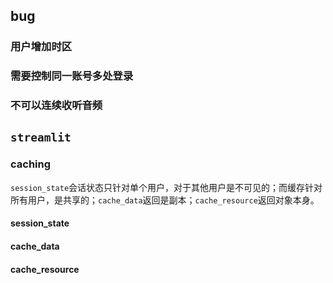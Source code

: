
## bug
### 用户增加时区
### 需要控制同一账号多处登录
### 不可以连续收听音频

## `streamlit`
### caching
`session_state`会话状态只针对单个用户，对于其他用户是不可见的；而缓存针对所有用户，是共享的；`cache_data`返回是副本；`cache_resource`返回对象本身。
#### session_state
#### cache_data
#### cache_resource